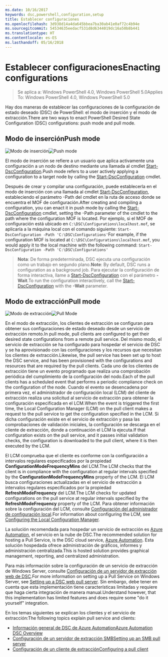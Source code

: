 ```yaml
---
ms.date: 10/16/2017
keywords: dsc,powershell,configuration,setup
title: Establecer configuraciones
ms.openlocfilehash: 3d938d14a4da645bbea7ba30ab41e0af72c4b94e
ms.sourcegitcommit: 54534635eedacf531d8d6344019dc16a50b8b441
ms.translationtype: HT
ms.contentlocale: es-ES
ms.lasthandoff: 05/16/2018
---
```

# <a name="enacting-configurations"></a><span data-ttu-id="1c502-103">Establecer configuraciones</span><span class="sxs-lookup"><span data-stu-id="1c502-103">Enacting configurations</span></span>

><span data-ttu-id="1c502-104">Se aplica a: Windows PowerShell 4.0, Windows PowerShell 5.0</span><span class="sxs-lookup"><span data-stu-id="1c502-104">Applies To: Windows PowerShell 4.0, Windows PowerShell 5.0</span></span>

<span data-ttu-id="1c502-105">Hay dos maneras de establecer las configuraciones de la configuración de estado deseado (DSC) de PowerShell: el modo de inserción y el modo de extracción.</span><span class="sxs-lookup"><span data-stu-id="1c502-105">There are two ways to enact PowerShell Desired State Configuration (DSC) configurations: push mode and pull mode.</span></span>

## <a name="push-mode"></a><span data-ttu-id="1c502-106">Modo de inserción</span><span class="sxs-lookup"><span data-stu-id="1c502-106">Push mode</span></span>

<span data-ttu-id="1c502-107">![Modo de inserción](images/pushModel.png "Cómo funciona el modo de inserción")</span><span class="sxs-lookup"><span data-stu-id="1c502-107">![Push mode](images/pushModel.png "How push mode works")</span></span>

<span data-ttu-id="1c502-108">El modo de inserción se refiere a un usuario que aplica activamente una configuración a un nodo de destino mediante una llamada al cmdlet [Start-DscConfiguration](https://technet.microsoft.com/library/dn521623.aspx).</span><span class="sxs-lookup"><span data-stu-id="1c502-108">Push mode refers to a user actively applying a configuration to a target node by calling the [Start-DscConfiguration](https://technet.microsoft.com/library/dn521623.aspx) cmdlet.</span></span>

<span data-ttu-id="1c502-109">Después de crear y compilar una configuración, puede establecerla en el modo de inserción con una llamada al cmdlet [Start-DscConfiguration](https://technet.microsoft.com/library/dn521623.aspx), estableciendo el parámetro -Path del cmdlet en la ruta de acceso donde se encuentra el MOF de configuración.</span><span class="sxs-lookup"><span data-stu-id="1c502-109">After creating and compiling a configuration, you can enact it in push mode by calling the [Start-DscConfiguration](https://technet.microsoft.com/library/dn521623.aspx) cmdlet, setting the -Path parameter of the cmdlet to the path where the configuration MOF is located.</span></span>
<span data-ttu-id="1c502-110">Por ejemplo, si el MOF de configuración está ubicado en `C:\DSC\Configurations\localhost.mof`, se aplicaría a la máquina local con el comando siguiente: `Start-DscConfiguration -Path 'C:\DSC\Configurations'`</span><span class="sxs-lookup"><span data-stu-id="1c502-110">For example, if the configuration MOF is located at `C:\DSC\Configurations\localhost.mof`, you would apply it to the local machine with the following command: `Start-DscConfiguration -Path 'C:\DSC\Configurations'`</span></span>

> <span data-ttu-id="1c502-111">__Nota__: De forma predeterminada, DSC ejecuta una configuración como un trabajo en segundo plano.</span><span class="sxs-lookup"><span data-stu-id="1c502-111">__Note__: By default, DSC runs a configuration as a background job.</span></span> <span data-ttu-id="1c502-112">Para ejecutar la configuración de forma interactiva, llame a [Start-DscConfiguration](https://technet.microsoft.com/library/dn521623.aspx) con el parámetro __-Wait__.</span><span class="sxs-lookup"><span data-stu-id="1c502-112">To run the configuration interactively, call the [Start-DscConfiguration](https://technet.microsoft.com/library/dn521623.aspx) with the __-Wait__ parameter.</span></span>

## <a name="pull-mode"></a><span data-ttu-id="1c502-113">Modo de extracción</span><span class="sxs-lookup"><span data-stu-id="1c502-113">Pull mode</span></span>

<span data-ttu-id="1c502-114">![Modo de extracción](images/pullModel.png "Cómo funciona el modo de extracción")</span><span class="sxs-lookup"><span data-stu-id="1c502-114">![Pull Mode](images/pullModel.png "How pull mode works")</span></span>

<span data-ttu-id="1c502-115">En el modo de extracción, los clientes de extracción se configuran para obtener sus configuraciones de estado deseado desde un servicio de extracción remoto.</span><span class="sxs-lookup"><span data-stu-id="1c502-115">In pull mode, pull clients are configured to get their desired state configurations from a remote pull service.</span></span>
<span data-ttu-id="1c502-116">Del mismo modo, el servicio de extracción se ha configurado para hospedar el servicio de DSC y se ha aprovisionado con las configuraciones y los recursos que necesitan los clientes de extracción.</span><span class="sxs-lookup"><span data-stu-id="1c502-116">Likewise, the pull service has been set up to host the DSC service, and has been provisioned with the configurations and resources that are required by the pull clients.</span></span>
<span data-ttu-id="1c502-117">Cada uno de los clientes de extracción tiene un evento programado que realiza una comprobación periódica del cumplimiento de la configuración del nodo.</span><span class="sxs-lookup"><span data-stu-id="1c502-117">Each of the pull clients has a scheduled event that performs a periodic compliance check on the configuration of the node.</span></span>
<span data-ttu-id="1c502-118">Cuando el evento se desencadena por primera vez, el administrador de configuración local (LCM) del cliente de extracción realiza una solicitud al servicio de extracción para obtener la configuración especificada en el LCM.</span><span class="sxs-lookup"><span data-stu-id="1c502-118">When the event is triggered the first time, the Local Configuration Manager (LCM) on the pull client makes a request to the pull service to get the configuration specified in the LCM.</span></span>
<span data-ttu-id="1c502-119">Si dicha configuración existe en el servicio de extracción y pasa las comprobaciones de validación iniciales, la configuración se descarga en el cliente de extracción, donde a continuación el LCM la ejecuta.</span><span class="sxs-lookup"><span data-stu-id="1c502-119">If that configuration exists on the pull service, and it passes initial validation checks, the configuration is downloaded to the pull client, where it is then executed by the LCM.</span></span>

<span data-ttu-id="1c502-120">El LCM comprueba que el cliente es conforme con la configuración a intervalos regulares especificados por la propiedad **ConfigurationModeFrequencyMins** del LCM.</span><span class="sxs-lookup"><span data-stu-id="1c502-120">The LCM checks that the client is in compliance with the configuration at regular intervals specified by the **ConfigurationModeFrequencyMins** property of the LCM.</span></span>
<span data-ttu-id="1c502-121">El LCM busca configuraciones actualizadas en el servicio de extracción a intervalos regulares especificados por la propiedad **RefreshModeFrequency** del LCM.</span><span class="sxs-lookup"><span data-stu-id="1c502-121">The LCM checks for updated configurations on the pull service at regular intervals specified by the **RefreshModeFrequency** property of the LCM.</span></span>
<span data-ttu-id="1c502-122">Para obtener información sobre la configuración del LCM, consulte [Configuración del administrador de configuración local](metaConfig.md).</span><span class="sxs-lookup"><span data-stu-id="1c502-122">For information about configuring the LCM, see [Configuring the Local Configuration Manager](metaConfig.md).</span></span>

<span data-ttu-id="1c502-123">La solución recomendada para hospedar un servicio de extracción es [Azure Automation](https://azure.microsoft.com/services/automation/), el servicio en la nube de DSC.</span><span class="sxs-lookup"><span data-stu-id="1c502-123">The recommended solution for hosting a Pull Service, is the DSC cloud service, [Azure Automation](https://azure.microsoft.com/services/automation/).</span></span>
<span data-ttu-id="1c502-124">Esta solución hospedada ofrece administración de gráficos, informes y administración centralizada.</span><span class="sxs-lookup"><span data-stu-id="1c502-124">This is hosted solution provides graphical management, reporting, and centralized administration.</span></span>

<span data-ttu-id="1c502-125">Para más información sobre la configuración de un servicio de extracción de Windows Server, consulte [Configuración de un servidor de extracción web de DSC](pullServer.md).</span><span class="sxs-lookup"><span data-stu-id="1c502-125">For more information on setting up a Pull Service on Windows Server, see [Setting up a DSC web pull server](pullServer.md).</span></span>
<span data-ttu-id="1c502-126">Sin embargo, debe tener en cuenta que esta implementación tiene características limitadas y requiere que haga cierta integración de manera manual.</span><span class="sxs-lookup"><span data-stu-id="1c502-126">Understand however, that this implementation has limited features and does require some "do it yourself" integration.</span></span>

<span data-ttu-id="1c502-127">En los temas siguientes se explican los clientes y el servicio de extracción:</span><span class="sxs-lookup"><span data-stu-id="1c502-127">The following topics explain pull service and clients:</span></span>

- [<span data-ttu-id="1c502-128">Información general de DSC de Azure Automation</span><span class="sxs-lookup"><span data-stu-id="1c502-128">Azure Automation DSC Overview</span></span>](https://docs.microsoft.com/en-us/azure/automation/automation-dsc-overview)
- [<span data-ttu-id="1c502-129">Configuración de un servidor de extracción SMB</span><span class="sxs-lookup"><span data-stu-id="1c502-129">Setting up an SMB pull server</span></span>](pullServerSMB.md)
- [<span data-ttu-id="1c502-130">Configuración de un cliente de extracción</span><span class="sxs-lookup"><span data-stu-id="1c502-130">Configuring a pull client</span></span>](pullClientConfigID.md)